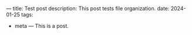 —
title: Test post
description: This post tests file organization.
date: 2024-01-25
tags:
  - meta
—
This is a post.
